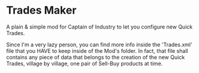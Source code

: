 # Trades Maker
A plain &amp; simple mod for Captain of Industry to let you configure new Quick Trades.

Since I'm a very lazy person, you can find more info inside the 'Trades.xml' file that you HAVE to keep inside of the Mod's folder.
In fact, that file shall contains any piece of data that belongs to the creation of the new Quick Trades, village by village, one pair of Sell-Buy products at time.
